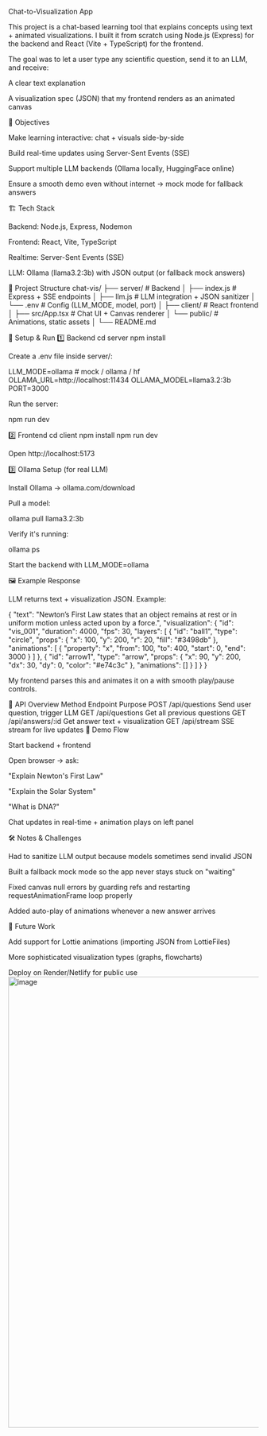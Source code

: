Chat-to-Visualization App

This project is a chat-based learning tool that explains concepts using text + animated visualizations.
I built it from scratch using Node.js (Express) for the backend and React (Vite + TypeScript) for the frontend.

The goal was to let a user type any scientific question, send it to an LLM, and receive:

A clear text explanation

A visualization spec (JSON) that my frontend renders as an animated canvas

🎯 Objectives

Make learning interactive: chat + visuals side-by-side

Build real-time updates using Server-Sent Events (SSE)

Support multiple LLM backends (Ollama locally, HuggingFace online)

Ensure a smooth demo even without internet → mock mode for fallback answers

🏗 Tech Stack

Backend: Node.js, Express, Nodemon

Frontend: React, Vite, TypeScript

Realtime: Server-Sent Events (SSE)

LLM: Ollama (llama3.2:3b) with JSON output (or fallback mock answers)

📂 Project Structure
chat-vis/
 ├── server/               # Backend
 │   ├── index.js          # Express + SSE endpoints
 │   ├── llm.js            # LLM integration + JSON sanitizer
 │   └── .env              # Config (LLM_MODE, model, port)
 │
 ├── client/               # React frontend
 │   ├── src/App.tsx       # Chat UI + Canvas renderer
 │   └── public/           # Animations, static assets
 │
 └── README.md

🚀 Setup & Run
1️⃣ Backend
cd server
npm install


Create a .env file inside server/:

LLM_MODE=ollama        # mock / ollama / hf
OLLAMA_URL=http://localhost:11434
OLLAMA_MODEL=llama3.2:3b
PORT=3000


Run the server:

npm run dev

2️⃣ Frontend
cd client
npm install
npm run dev


Open http://localhost:5173

3️⃣ Ollama Setup (for real LLM)

Install Ollama → ollama.com/download

Pull a model:

ollama pull llama3.2:3b


Verify it's running:

ollama ps


Start the backend with LLM_MODE=ollama

🖼 Example Response

LLM returns text + visualization JSON.
Example:

{
  "text": "Newton’s First Law states that an object remains at rest or in uniform motion unless acted upon by a force.",
  "visualization": {
    "id": "vis_001",
    "duration": 4000,
    "fps": 30,
    "layers": [
      {
        "id": "ball1",
        "type": "circle",
        "props": { "x": 100, "y": 200, "r": 20, "fill": "#3498db" },
        "animations": [
          { "property": "x", "from": 100, "to": 400, "start": 0, "end": 3000 }
        ]
      },
      {
        "id": "arrow1",
        "type": "arrow",
        "props": { "x": 90, "y": 200, "dx": 30, "dy": 0, "color": "#e74c3c" },
        "animations": []
      }
    ]
  }
}


My frontend parses this and animates it on a <canvas> with smooth play/pause controls.

📡 API Overview
Method	Endpoint	Purpose
POST	/api/questions	Send user question, trigger LLM
GET	/api/questions	Get all previous questions
GET	/api/answers/:id	Get answer text + visualization
GET	/api/stream	SSE stream for live updates
🧪 Demo Flow

Start backend + frontend

Open browser → ask:

"Explain Newton's First Law"

"Explain the Solar System"

"What is DNA?"

Chat updates in real-time + animation plays on left panel

🛠 Notes & Challenges

Had to sanitize LLM output because models sometimes send invalid JSON

Built a fallback mock mode so the app never stays stuck on "waiting"

Fixed canvas null errors by guarding refs and restarting requestAnimationFrame loop properly

Added auto-play of animations whenever a new answer arrives

🔮 Future Work

Add support for Lottie animations (importing JSON from LottieFiles)

More sophisticated visualization types (graphs, flowcharts)

Deploy on Render/Netlify for public use <img width="1915" height="908" alt="image" src="https://github.com/user-attachments/assets/df4c7c2b-209e-4152-bc2a-7db1e2109cbc" />

